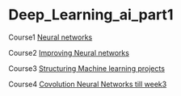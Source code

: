 # Deep_Learning_ai_part1

Course1  [Neural networks](https://www.coursera.org/learn/neural-networks-deep-learning?specialization=deep-learning)

Course2  [Improving Neural networks](https://www.coursera.org/learn/deep-neural-network?specialization=deep-learning)

Course3  [Structuring Machine learning projects](https://www.coursera.org/learn/machine-learning-projects?specialization=deep-learning)

Course4  [Covolution Neural Networks till week3](https://www.coursera.org/learn/convolutional-neural-networks?specialization=deep-learning)
